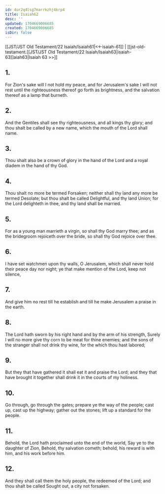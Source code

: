 ```yaml
---
id: 4ur2q4lsg7marrkzhj4krp4
title: Isaiah62
desc: ''
updated: 1704669006685
created: 1704669006685
isDir: false
---
```

[[JST/JST Old Testament/22 Isaiah/Isaiah61|<<-isaiah-61]] | [[jst-old-testament.[[JST/JST Old Testament/22 Isaiah/Isaiah63|isaiah-63]]aiah63|Isaiah 63 >>]]
## 1.
For Zion\'s sake will I not hold my peace, and for Jerusalem\'s sake I will not rest until the righteousness thereof go forth as brightness, and the salvation thereof as a lamp that burneth.
## 2.
And the Gentiles shall see thy righteousness, and all kings thy glory; and thou shalt be called by a new name, which the mouth of the Lord shall name.
## 3.
Thou shalt also be a crown of glory in the hand of the Lord and a royal diadem in the hand of thy God.
## 4.
Thou shalt no more be termed Forsaken; neither shall thy land any more be termed Desolate; but thou shalt be called Delightful, and thy land Union; for the Lord delighteth in thee, and thy land shall be married.
## 5.
For as a young man marrieth a virgin, so shall thy God marry thee; and as the bridegroom rejoiceth over the bride, so shall thy God rejoice over thee.
## 6.
I have set watchmen upon thy walls, O Jerusalem, which shall never hold their peace day nor night; ye that make mention of the Lord, keep not silence,
## 7.
And give him no rest till he establish and till he make Jerusalem a praise in the earth.
## 8.
The Lord hath sworn by his right hand and by the arm of his strength, Surely I will no more give thy corn to be meat for thine enemies; and the sons of the stranger shall not drink thy wine, for the which thou hast labored;
## 9.
But they that have gathered it shall eat it and praise the Lord; and they that have brought it together shall drink it in the courts of my holiness.
## 10.
Go through, go through the gates; prepare ye the way of the people; cast up, cast up the highway; gather out the stones; lift up a standard for the people.
## 11.
Behold, the Lord hath proclaimed unto the end of the world, Say ye to the daughter of Zion, Behold, thy salvation cometh; behold, his reward is with him, and his work before him.
## 12.
And they shall call them the holy people, the redeemed of the Lord; and thou shalt be called Sought out, a city not forsaken.

